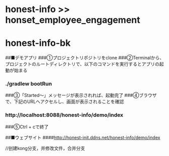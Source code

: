# honest-info >> honset_employee_engagement

# honest-info-bk
##■デモアプリ
###①プロジェクトリポジトリをclone
###②Terminalから、プロジェクトのルートディレクトリで、以下のコマンドを実行するとアプリの起動が始まる
###     ./gradlew bootRun
###③「Started〜」メッセージが表示されれば、起動完了
###④ブラウザで、下記のURLへアクセルし、画面が表示されることを確認
###     http://localhost:8088/honest-info/demo/index
###⑤Ctrl + cで終了

##■ウェブサイト
####http://honest-init.ddns.net/honest-info/demo/index


//创建kong分支，并修改文件，合并分支